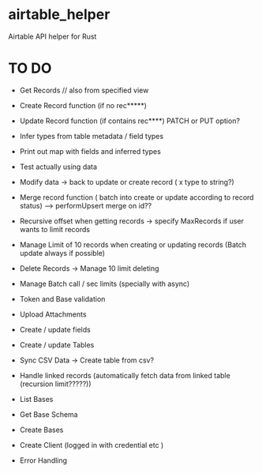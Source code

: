 # airtable_helper
Airtable API helper for Rust

# TO DO

- Get Records // also from specified view
- Create Record function (if no rec*****) 
- Update Record function (if contains rec****) PATCH or PUT option?
- Infer types from table metadata / field types
- Print out map with fields and inferred types
- Test actually using data
- Modify data -> back to update or create record ( x type to string?)
- Merge record function ( batch into create or update according to record status) --> performUpsert merge on id??
- Recursive offset when getting records -> specify MaxRecords if user wants to limit records
- Manage Limit of 10 records when creating or updating records (Batch update always if possible)
- Delete Records -> Manage 10 limit deleting

- Manage Batch call / sec limits (specially with async)

- Token and Base validation
- Upload Attachments
- Create / update fields
- Create / update Tables
- Sync CSV Data -> Create table from csv?

- Handle linked records (automatically fetch data from linked table (recursion limit?????))

- List Bases
- Get Base Schema
- Create Bases

- Create Client (logged in with credential etc )
- Error Handling


